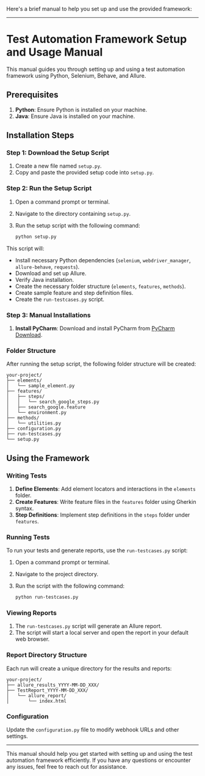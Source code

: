 Here's a brief manual to help you set up and use the provided framework:

---

# Test Automation Framework Setup and Usage Manual

This manual guides you through setting up and using a test automation framework using Python, Selenium, Behave, and Allure.

## Prerequisites

1. **Python**: Ensure Python is installed on your machine.
2. **Java**: Ensure Java is installed on your machine.

## Installation Steps

### Step 1: Download the Setup Script

1. Create a new file named `setup.py`.
2. Copy and paste the provided setup code into `setup.py`.

### Step 2: Run the Setup Script

1. Open a command prompt or terminal.
2. Navigate to the directory containing `setup.py`.
3. Run the setup script with the following command:

   ```bash
   python setup.py
   ```

This script will:

- Install necessary Python dependencies (`selenium`, `webdriver_manager`, `allure-behave`, `requests`).
- Download and set up Allure.
- Verify Java installation.
- Create the necessary folder structure (`elements`, `features`, `methods`).
- Create sample feature and step definition files.
- Create the `run-testcases.py` script.

### Step 3: Manual Installations

1. **Install PyCharm**: Download and install PyCharm from [PyCharm Download](https://www.jetbrains.com/pycharm/download/).

### Folder Structure

After running the setup script, the following folder structure will be created:

```
your-project/
├── elements/
│   └── sample_element.py
├── features/
│   ├── steps/
│   │   └── search_google_steps.py
│   ├── search_google.feature
│   └── environment.py
├── methods/
│   └── utilities.py
├── configuration.py
├── run-testcases.py
└── setup.py
```

## Using the Framework

### Writing Tests

1. **Define Elements**: Add element locators and interactions in the `elements` folder.
2. **Create Features**: Write feature files in the `features` folder using Gherkin syntax.
3. **Step Definitions**: Implement step definitions in the `steps` folder under `features`.

### Running Tests

To run your tests and generate reports, use the `run-testcases.py` script:

1. Open a command prompt or terminal.
2. Navigate to the project directory.
3. Run the script with the following command:

   ```bash
   python run-testcases.py
   ```

### Viewing Reports

1. The `run-testcases.py` script will generate an Allure report.
2. The script will start a local server and open the report in your default web browser.

### Report Directory Structure

Each run will create a unique directory for the results and reports:

```
your-project/
├── allure_results_YYYY-MM-DD_XXX/
├── TestReport_YYYY-MM-DD_XXX/
│   └── allure_report/
│       └── index.html
```

### Configuration

Update the `configuration.py` file to modify webhook URLs and other settings.

---

This manual should help you get started with setting up and using the test automation framework efficiently. If you have any questions or encounter any issues, feel free to reach out for assistance.
